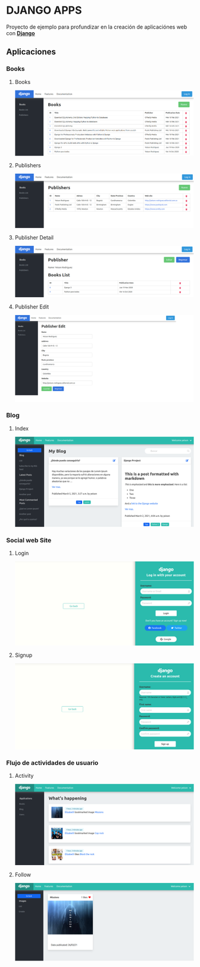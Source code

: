 # DJANGO APPS

Proyecto de ejemplo para profundizar en la creación de aplicaciónes web con **[Django](https://www.djangoproject.com/)**


## Aplicaciones

### Books

1. Books
   
    ![](./images/Books.png)

2. Publishers
   
    ![](images/Publishers.png)

3. Publisher Detail
  
    ![](images/Publisher-detail.png)

4. Publisher Edit
  
    ![](images/Publisher-edit.png)


### Blog

1. Index 
   
   ![](./images/blog.png)


### Social web Site

1. Login
   
   ![](./images/login.png)

2. Signup

    ![](./images/signup.png)


### Flujo de actividades de usuario

1. Activity

    ![](./images/UserActivity.png)

2. Follow
   
    ![](./images/follow.png)